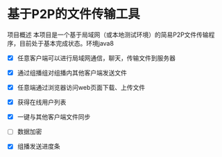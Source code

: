 # 基于P2P的文件传输工具

项目概述
本项目是一个基于局域网（或本地测试环境）的简易P2P文件传输程序，目前处于基本完成状态。环境java8

- [x] 任意客户端可以进行局域网通信，聊天，传输文件到服务器

- [x] 通过组播组对组播内其他客户端发送文件

- [x] 任意端通过浏览器访问web页面下载、上传文件

- [x] 获得在线用户列表

- [x] 一键与其他客户端文件同步

- [ ] 数据加密

- [x] 组播发送进度条

     

  


